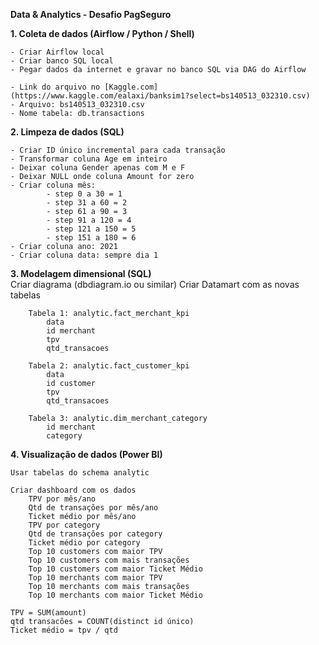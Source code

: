 **Data & Analytics - Desafio PagSeguro**  
  
**1. Coleta de dados (Airflow / Python / Shell)**  
  
    - Criar Airflow local  
    - Criar banco SQL local  
    - Pegar dados da internet e gravar no banco SQL via DAG do Airflow  
  
    - Link do arquivo no [Kaggle.com](https://www.kaggle.com/ealaxi/banksim1?select=bs140513_032310.csv)  
    - Arquivo: bs140513_032310.csv  
    - Nome tabela: db.transactions  

  
**2. Limpeza de dados (SQL)**  

    - Criar ID único incremental para cada transação  
    - Transformar coluna Age em inteiro  
    - Deixar coluna Gender apenas com M e F  
    - Deixar NULL onde coluna Amount for zero  
    - Criar coluna mês:  
            - step 0 a 30 = 1  
            - step 31 a 60 = 2  
            - step 61 a 90 = 3  
            - step 91 a 120 = 4  
            - step 121 a 150 = 5  
            - step 151 a 180 = 6  
    - Criar coluna ano: 2021  
    - Criar coluna data: sempre dia 1  
  
  
  
**3. Modelagem dimensional (SQL)**  
Criar diagrama (dbdiagram.io ou similar)
Criar Datamart com as novas tabelas
    
        Tabela 1: analytic.fact_merchant_kpi
            data
            id merchant
            tpv
            qtd_transacoes

        Tabela 2: analytic.fact_customer_kpi
            data
            id customer
            tpv
            qtd_transacoes

        Tabela 3: analytic.dim_merchant_category
            id merchant
            category

**4. Visualização de dados (Power BI)**

    Usar tabelas do schema analytic

    Criar dashboard com os dados
        TPV por mês/ano
        Qtd de transações por mês/ano
        Ticket médio por mês/ano
        TPV por category
        Qtd de transações por category
        Ticket médio por category
        Top 10 customers com maior TPV
        Top 10 customers com mais transações
        Top 10 customers com maior Ticket Médio
        Top 10 merchants com maior TPV
        Top 10 merchants com mais transações
        Top 10 merchants com maior Ticket Médio

    TPV = SUM(amount)
    qtd transacões = COUNT(distinct id único)
    Ticket médio = tpv / qtd
